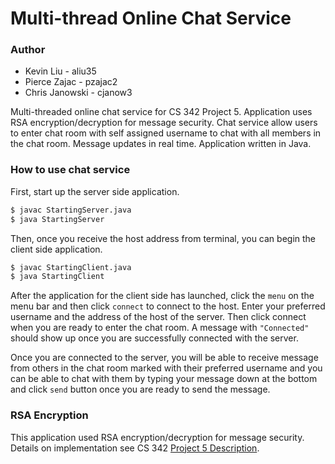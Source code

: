 # Multi-thread Online Chat Service

### Author
  - Kevin Liu - aliu35
  - Pierce Zajac - pzajac2
  - Chris Janowski - cjanow3

Multi-threaded online chat service for CS 342 Project 5. Application uses RSA encryption/decryption for message security. Chat service allow users to enter chat room with self assigned username to chat with all members in the chat room. Message updates in real time. Application written in Java.

### How to use chat service

First, start up the server side application.

```sh
$ javac StartingServer.java
$ java StartingServer
```

Then, once you receive the host address from terminal, you can begin the client side application.

```sh
$ javac StartingClient.java
$ java StartingClient
```

After the application for the client side has launched, click the `menu` on the menu bar and then click `connect` to connect to the host. Enter your preferred username and the address of the host of the server. Then click connect when you are ready to enter the chat room. A message with `"Connected"` should show up once you are successfully connected with the server.

Once you are connected to the server, you will be able to receive message from others in the chat room marked with their preferred username and you can be able to chat with them by typing your message down at the bottom and click `send` button once you are ready to send the message.

### RSA Encryption

This application used RSA encryption/decryption for message security. Details on implementation see CS 342 [Project 5 Description][cs342].

[cs342]: <https://www.cs.uic.edu/pub/CS342/AssignmentsF17/CS_342_proj5_f17.pdf>
